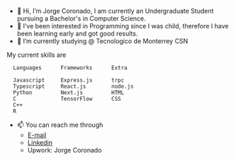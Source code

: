 - 👋 Hi, I’m Jorge Coronado, I am currently an Undergraduate Student pursuing a Bachelor's in Computer Science.
- 👀 I’ve been interested in Programming since I was child, therefore I have been learning early and got good results.
- 🌱 I’m currently studying @ Tecnologico de Monterrey CSN

My current skills are
      
      Languages      Frameworks      Extra
      
      Javascript     Express.js      trpc 
      Typescript     React.js        node.js   
      Python         Next.js         HTML
      C              TensorFlow      CSS
      C++
      R

- 📫 You can reach me through 
	- [E-mail](jorgeivancvcontact@gmail.com)
	- [Linkedin](https://www.linkedin.com/in/jorge-coronado-449ab7252/)
	- Upwork: Jorge Coronado

<!---

- 💞️ I’m looking to collaborate on ...

Ivandepv/Ivandepv is a ✨ special ✨ repository because its `README.md` (this file) appears on your GitHub profile.
You can click the Preview link to take a look at your changes.
--->
